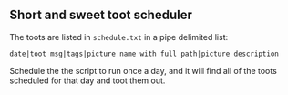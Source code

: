 ## Short and sweet toot scheduler

The toots are listed in `schedule.txt` in a pipe delimited list:

    date|toot msg|tags|picture name with full path|picture description

Schedule the the script to run once a day, and it will find all of the toots scheduled for that day and toot them out.

